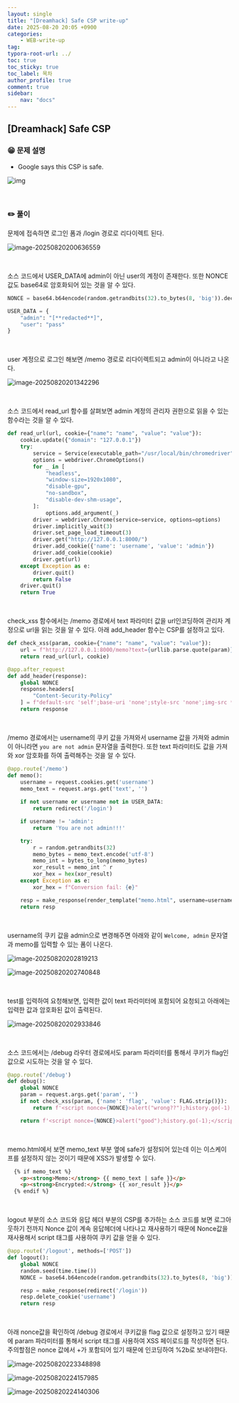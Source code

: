 ```yaml
---
layout: single
title: "[Dreamhack] Safe CSP write-up"
date: 2025-08-20 20:05 +0900
categories: 
    - WEB-write-up
tag:
typora-root-url: ../
toc: true
toc_sticky: true
toc_label: 목차
author_profile: true
comment: true
sidebar:
    nav: "docs"
---
```


## [Dreamhack] Safe CSP

### 😁 문제 설명

- Google says this CSP is safe.

![img](https://dreamhack-media.s3.amazonaws.com/attachments/c341b2e5603282cb5f47bb80e55a982dd0e093a9a35ef8eef7406e366b991efc.png)

<br>

### ✏️ 풀이

문제에 접속하면 로그인 폼과 /login 경로로 리다이렉트 된다.

![image-20250820200636559](/images/2025-08-20-Safe-CSP/image-20250820200636559.png)

<br>

소스 코드에서 USER_DATA에 admin이 아닌 user의 계정이 존재한다. 또한 NONCE 값도 base64로 암호화되어 있는 것을 알 수 있다.

```python
NONCE = base64.b64encode(random.getrandbits(32).to_bytes(8, 'big')).decode()

USER_DATA = {
    "admin": "[**redacted**]",
    "user": "pass"
}
```

<br>

user 계정으로 로그인 해보면 /memo 경로로 리다이렉트되고 admin이 아니라고 나온다.

![image-20250820201342296](/images/2025-08-20-Safe-CSP/image-20250820201342296.png)

<br>

소스 코드에서 read_url 함수를 살펴보면 admin 계정의 관리자 권한으로 읽을 수 있는 함수라는 것을 알 수 있다.

```python
def read_url(url, cookie={"name": "name", "value": "value"}):
    cookie.update({"domain": "127.0.0.1"})
    try:
        service = Service(executable_path="/usr/local/bin/chromedriver")
        options = webdriver.ChromeOptions()
        for _ in [
            "headless",
            "window-size=1920x1080",
            "disable-gpu",
            "no-sandbox",
            "disable-dev-shm-usage",
        ]:
            options.add_argument(_)
        driver = webdriver.Chrome(service=service, options=options)
        driver.implicitly_wait(3)
        driver.set_page_load_timeout(3)
        driver.get("http://127.0.0.1:8000/")
        driver.add_cookie({'name': 'username', 'value': 'admin'})
        driver.add_cookie(cookie)
        driver.get(url)
    except Exception as e:
        driver.quit()
        return False
    driver.quit()
    return True
```

<br>

check_xss 함수에서는 /memo 경로에서 text 파라미터 값을 url인코딩하여 관리자 계정으로 url을 읽는 것을 알 수 있다. 아래 add_header 함수는 CSP를 설정하고 있다.

```python
def check_xss(param, cookie={"name": "name", "value": "value"}):
    url = f"http://127.0.0.1:8000/memo?text={urllib.parse.quote(param)}"
    return read_url(url, cookie)

@app.after_request
def add_header(response):
    global NONCE
    response.headers[
        "Content-Security-Policy"
    ] = f"default-src 'self';base-uri 'none';style-src 'none';img-src *;script-src 'nonce-{NONCE}'"
    return response
```

<br>

/memo 경로에서는 username의 쿠키 값을 가져와서 username 값을 가져와 admin이 아니라면 `you are not admin` 문자열을 출력한다. 또한 text 파라미터도 값을 가져와 xor 암호화를 하여 출력해주는 것을 알 수 있다.

```python
@app.route('/memo')
def memo():
    username = request.cookies.get('username')
    memo_text = request.args.get('text', '')
    
    if not username or username not in USER_DATA:
        return redirect('/login')

    if username != 'admin':
        return 'You are not admin!!!'

    try:
        r = random.getrandbits(32)
        memo_bytes = memo_text.encode('utf-8')
        memo_int = bytes_to_long(memo_bytes)
        xor_result = memo_int ^ r
        xor_hex = hex(xor_result)
    except Exception as e:
        xor_hex = f"Conversion fail: {e}"

    resp = make_response(render_template("memo.html", username=username, memo_text=memo_text, xor_result=xor_hex))
    return resp
```

<br>

username의 쿠키 값을 admin으로 변경해주면 아래와 같이 `Welcome, admin` 문자열과 memo를 입력할 수 있는 폼이 나온다.

![image-20250820202819213](/images/2025-08-20-Safe-CSP/image-20250820202819213.png)

![image-20250820202740848](/images/2025-08-20-Safe-CSP/image-20250820202740848.png)

<br>

test를 입력하여 요청해보면, 입력한 값이 text 파라미터에 포함되어 요청되고 아래에는 입력한 값과 암호화된 값이 출력된다.

![image-20250820202933846](/images/2025-08-20-Safe-CSP/image-20250820202933846.png)

<br>

소스 코드에서는 /debug 라우터 경로에서도 param 파라미터를 통해서 쿠키가 flag인 값으로 시도하는 것을 알 수 있다.

```python
@app.route('/debug')
def debug():
    global NONCE
    param = request.args.get('param', '')
    if not check_xss(param, {'name': 'flag', 'value': FLAG.strip()}):
        return f'<script nonce={NONCE}>alert("wrong??");history.go(-1);</script>'

    return f'<script nonce={NONCE}>alert("good");history.go(-1);</script>'
```

<br>

memo.html에서 보면 memo_text 부분 옆에 safe가 설정되어 있는데 이는 이스케이프를 설정하지 않는 것이기 때문에 XSS가 발생할 수 있다.

```html
  {% if memo_text %}
    <p><strong>Memo:</strong> {{ memo_text | safe }}</p>
    <p><strong>Encrypted:</strong> {{ xor_result }}</p>
  {% endif %}
```

<br>

logout 부분의 소스 코드와 응답 헤더 부분의 CSP를 추가하는 소스 코드를 보면 로그아웃하기 전까지 Nonce 값이 계속 응답헤더에 나타나고 재사용하기 때문에 Nonce값을 재사용해서 script 태그를 사용하여 쿠키 값을 얻을 수 있다.

```python
@app.route('/logout', methods=['POST'])
def logout():
    global NONCE
    random.seed(time.time())
    NONCE = base64.b64encode(random.getrandbits(32).to_bytes(8, 'big')).decode()

    resp = make_response(redirect('/login'))
    resp.delete_cookie('username')
    return resp
```

<br>

아래 nonce값을 확인하여 /debug 경로에서 쿠키값을 flag 값으로 설정하고 있기 때문에 param 파라미터를 통해서 script 태그를 사용하여 XSS 페이로드를 작성하면 된다. 주의할점은 nonce 값에서 +가 포함되어 있기 때문에 인코딩하여 %2b로 보내야한다.

![image-20250820223348898](/images/2025-08-20-Safe-CSP/image-20250820223348898.png)

![image-20250820224157985](/images/2025-08-20-Safe-CSP/image-20250820224157985.png)

![image-20250820224140306](/images/2025-08-20-Safe-CSP/image-20250820224140306.png)